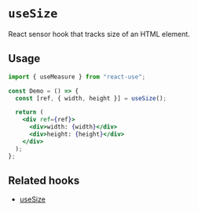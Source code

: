# `useSize`

React sensor hook that tracks size of an HTML element.

## Usage

```jsx
import { useMeasure } from "react-use";

const Demo = () => {
  const [ref, { width, height }] = useSize();

  return (
    <div ref={ref}>
      <div>width: {width}</div>
      <div>height: {height}</div>
    </div>
  );
};
```
## Related hooks

- [useSize](./useSize.md)